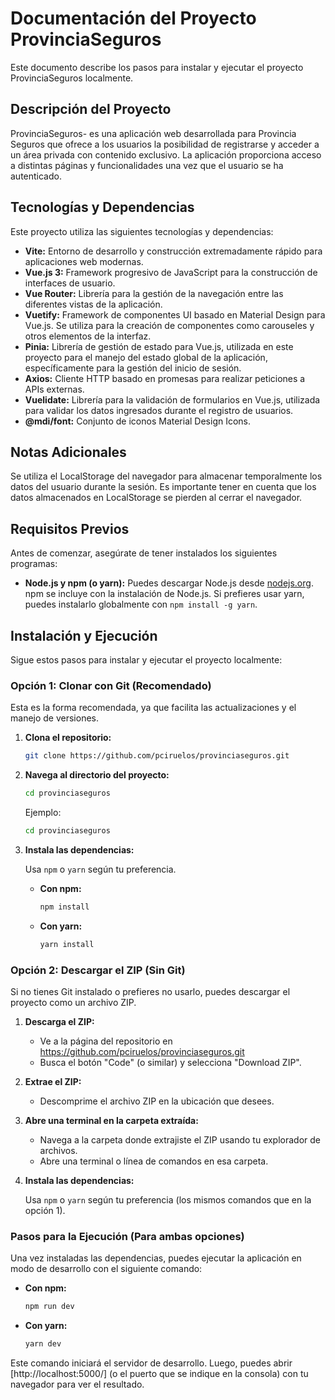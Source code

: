 # Documentación del Proyecto ProvinciaSeguros

Este documento describe los pasos para instalar y ejecutar el proyecto ProvinciaSeguros localmente.

## Descripción del Proyecto

ProvinciaSeguros- es una aplicación web desarrollada para Provincia Seguros que ofrece a los usuarios la posibilidad de registrarse y acceder a un área privada con contenido exclusivo. La aplicación proporciona acceso a distintas páginas y funcionalidades una vez que el usuario se ha autenticado.

## Tecnologías y Dependencias

Este proyecto utiliza las siguientes tecnologías y dependencias:

- **Vite:** Entorno de desarrollo y construcción extremadamente rápido para aplicaciones web modernas.
- **Vue.js 3:** Framework progresivo de JavaScript para la construcción de interfaces de usuario.
- **Vue Router:** Librería para la gestión de la navegación entre las diferentes vistas de la aplicación.
- **Vuetify:** Framework de componentes UI basado en Material Design para Vue.js. Se utiliza para la creación de componentes como carouseles y otros elementos de la interfaz.
- **Pinia:** Librería de gestión de estado para Vue.js, utilizada en este proyecto para el manejo del estado global de la aplicación, específicamente para la gestión del inicio de sesión.
- **Axios:** Cliente HTTP basado en promesas para realizar peticiones a APIs externas.
- **Vuelidate:** Librería para la validación de formularios en Vue.js, utilizada para validar los datos ingresados durante el registro de usuarios.
- **@mdi/font:** Conjunto de iconos Material Design Icons.

## Notas Adicionales

Se utiliza el LocalStorage del navegador para almacenar temporalmente los datos del usuario durante la sesión. Es importante tener en cuenta que los datos almacenados en LocalStorage se pierden al cerrar el navegador.

## Requisitos Previos

Antes de comenzar, asegúrate de tener instalados los siguientes programas:

- **Node.js y npm (o yarn):** Puedes descargar Node.js desde [nodejs.org](nodejs.org). npm se incluye con la instalación de Node.js. Si prefieres usar yarn, puedes instalarlo globalmente con `npm install -g yarn`.

## Instalación y Ejecución

Sigue estos pasos para instalar y ejecutar el proyecto localmente:

### Opción 1: Clonar con Git (Recomendado)

Esta es la forma recomendada, ya que facilita las actualizaciones y el manejo de versiones.

1.  **Clona el repositorio:**

    ```bash
    git clone https://github.com/pciruelos/provinciaseguros.git
    ```

2.  **Navega al directorio del proyecto:**

    ```bash
    cd provinciaseguros
    ```

    Ejemplo:

    ```bash
    cd provinciaseguros
    ```

3.  **Instala las dependencias:**

    Usa `npm` o `yarn` según tu preferencia.

    - **Con npm:**

      ```bash
      npm install
      ```

    - **Con yarn:**

      ```bash
      yarn install
      ```

### Opción 2: Descargar el ZIP (Sin Git)

Si no tienes Git instalado o prefieres no usarlo, puedes descargar el proyecto como un archivo ZIP.

1.  **Descarga el ZIP:**

    - Ve a la página del repositorio en https://github.com/pciruelos/provinciaseguros.git
    - Busca el botón "Code" (o similar) y selecciona "Download ZIP".

2.  **Extrae el ZIP:**

    - Descomprime el archivo ZIP en la ubicación que desees.

3.  **Abre una terminal en la carpeta extraída:**

    - Navega a la carpeta donde extrajiste el ZIP usando tu explorador de archivos.
    - Abre una terminal o línea de comandos en esa carpeta.

4.  **Instala las dependencias:**

    Usa `npm` o `yarn` según tu preferencia (los mismos comandos que en la opción 1).

### Pasos para la Ejecución (Para ambas opciones)

Una vez instaladas las dependencias, puedes ejecutar la aplicación en modo de desarrollo con el siguiente comando:

- **Con npm:**

  ```bash
  npm run dev
  ```

- **Con yarn:**

  ```bash
  yarn dev
  ```

Este comando iniciará el servidor de desarrollo. Luego, puedes abrir [http://localhost:5000/] (o el puerto que se indique en la consola) con tu navegador para ver el resultado.
